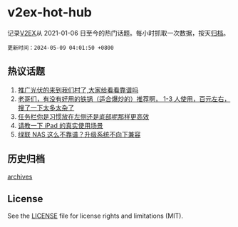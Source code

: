 # v2ex-hot-hub

 记录[V2EX](https://www.v2ex.com/)从 2021-01-06 日至今的热门话题。每小时抓取一次数据，按天[归档](archives)。

`更新时间：2024-05-09 04:01:50 +0800`

## 热议话题

1. [推广光伏的来到我们村了,大家给看看靠谱吗](https://www.v2ex.com/t/1038651)
1. [老哥们，有没有好用的铁锅（适合爆炒的）推荐啊， 1-3 人使用，百元左右，搜了一下太多太杂了](https://www.v2ex.com/t/1038642)
1. [任务栏你是习惯放在左侧还是底部呢那样更高效](https://www.v2ex.com/t/1038639)
1. [请教一下 iPad 的真实使用场景](https://www.v2ex.com/t/1038810)
1. [绿联 NAS 这么不靠谱？升级系统不向下兼容](https://www.v2ex.com/t/1038801)

## 历史归档

[archives](archives)

## License

See the [LICENSE](LICENSE) file for license rights and limitations (MIT).
